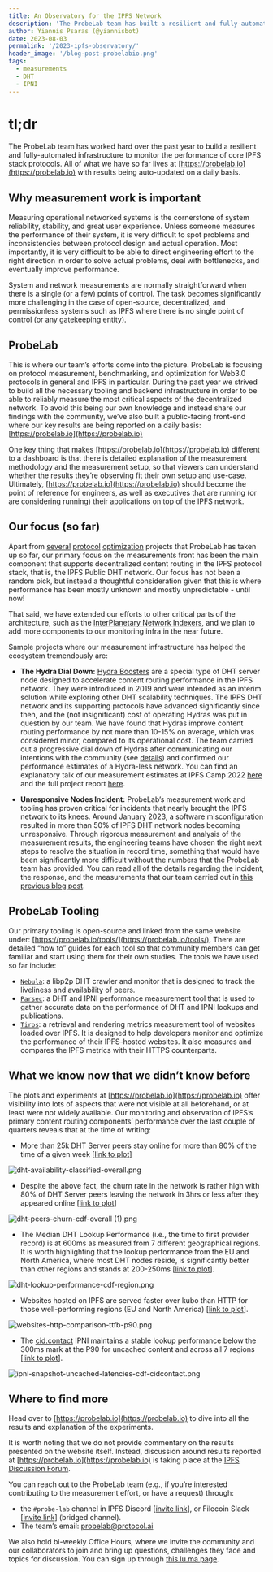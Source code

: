 ```yaml
---
title: An Observatory for the IPFS Network
description: 'The ProbeLab team has built a resilient and fully-automated infrastructure to monitor the performance of core IPFS protocols!'
author: Yiannis Psaras (@yiannisbot)
date: 2023-08-03
permalink: '/2023-ipfs-observatory/'
header_image: '/blog-post-probelabio.png'
tags:
  - measurements
  - DHT
  - IPNI
---
```


# tl;dr

The ProbeLab team has worked hard over the past year to build a resilient and fully-automated infrastructure to monitor the performance of core IPFS stack protocols. All of what we have so far lives at [https://probelab.io](https://probelab.io) with results being auto-updated on a daily basis.


## Why measurement work is important

Measuring operational networked systems is the cornerstone of system reliability, stability, and great user experience. Unless someone measures the performance of their system, it is very difficult to spot problems and inconsistencies between protocol design and actual operation. Most importantly, it is very difficult to be able to direct engineering effort to the right direction in order to solve actual problems, deal with bottlenecks, and eventually improve performance.

System and network measurements are normally straightforward when there is a single (or a few) points of control. The task becomes significantly more challenging in the case of open-source, decentralized, and permissionless systems such as IPFS where there is no single point of control (or any gatekeeping entity).

## ProbeLab

This is where our team’s efforts come into the picture. ProbeLab is focusing on protocol measurement, benchmarking, and optimization for Web3.0 protocols in general and IPFS in particular. During the past year we strived to build all the necessary tooling and backend infrastructure in order to be able to reliably measure the most critical aspects of the decentralized network. To avoid this being our own knowledge and instead share our findings with the community, we’ve also built a public-facing front-end where our key results are being reported on a daily basis: [https://probelab.io](https://probelab.io) 

One key thing that makes [https://probelab.io](https://probelab.io) different to a dashboard is that there is detailed explanation of the measurement methodology and the measurement setup, so that viewers can understand whether the results they’re observing fit their own setup and use-case. Ultimately, [https://probelab.io](https://probelab.io) should become the point of reference for engineers, as well as executives that are running (or are considering running) their applications on top of the IPFS network.

## Our focus (so far)

Apart from [several](https://www.notion.so/pl-strflt/Optimistic-Provide-07ce632c6de54aec953ec0e9ca2bbcf5?pvs=4) [protocol](https://github.com/plprobelab/network-measurements/blob/master/results/rfm16-bitswap-discovery-effectiveness.md) [optimization](https://github.com/plprobelab/network-measurements/blob/master/results/rfm15-nat-hole-punching.md) projects that ProbeLab has taken up so far, our primary focus on the measurements front has been the main component that supports decentralized content routing in the IPFS protocol stack, that is, the IPFS Public DHT network. Our focus has not been a random pick, but instead a thoughtful consideration given that this is where performance has been mostly unknown and mostly unpredictable - until now!

That said, we have extended our efforts to other critical parts of the architecture, such as the [InterPlanetary Network Indexers](https://docs.ipfs.tech/concepts/ipni/), and we plan to add more components to our monitoring infra in the near future.

Sample projects where our measurement infrastructure has helped the ecosystem tremendously are:

- **The Hydra Dial Down:** [Hydra Boosters](https://github.com/libp2p/hydra-booster) are a special type of DHT server node designed to accelerate content routing performance in the IPFS network. They were introduced in 2019 and were intended as an interim solution while exploring other DHT scalability techniques. The IPFS DHT network and its supporting protocols have advanced significantly since then, and the (not insignificant) cost of operating Hydras was put in question by our team. We have found that Hydras improve content routing performance by not more than 10-15% on average, which was considered minor, compared to its operational cost. The team carried out a progressive dial down of Hydras after communicating our intentions with the community (see [details](https://discuss.ipfs.tech/t/dht-hydra-peers-dialling-down-non-bridging-functionality-on-2022-12-01/15567)) and confirmed our performance estimates of a Hydra-less network. You can find an explanatory talk of our measurement estimates at IPFS Camp 2022 [here](https://www.youtube.com/watch?v=zhzxJGoLTg0) and the full project report [here](https://github.com/protocol/network-measurements/blob/master/results/rfm21-hydras-performance-contribution.md).

- **Unresponsive Nodes Incident:** ProbeLab’s measurement work and tooling has proven critical for incidents that nearly brought the IPFS network to its knees. Around January 2023, a software misconfiguration resulted in more than 50% of IPFS DHT network nodes becoming unresponsive. Through rigorous measurement and analysis of the measurement results, the engineering teams have chosen the right next steps to resolve the situation in record time, something that would have been significantly more difficult without the numbers that the ProbeLab team has provided. You can read all of the details regarding the incident, the response, and the measurements that our team carried out in [this previous blog post](https://blog.ipfs.tech/2023-ipfs-unresponsive-nodes/).

## ProbeLab Tooling

Our primary tooling is open-source and linked from the same website under: [https://probelab.io/tools/](https://probelab.io/tools/). There are detailed “how to” guides for each tool so that community members can get familiar and start using them for their own studies. The tools we have used so far include:

- [`Nebula`](https://probelab.io/tools/nebula/): a libp2p DHT crawler and monitor that is designed to track the liveliness and availability of peers.
- [`Parsec`](https://github.com/plprobelab/parsec): a DHT and IPNI performance measurement tool that is used to gather accurate data on the performance of DHT and IPNI lookups and publications.
- [`Tiros`](https://github.com/plprobelab/tiros): a retrieval and rendering metrics measurement tool of websites loaded over IPFS. It is designed to help developers monitor and optimize the performance of their IPFS-hosted websites. It also measures and compares the IPFS metrics with their HTTPS counterparts.

## What we know now that we didn’t know before

The plots and experiments at [https://probelab.io](https://probelab.io) offer visibility into lots of aspects that were not visible at all beforehand, or at least were not widely available. Our monitoring and observation of IPFS’s primary content routing components’ performance over the last couple of quarters reveals that at the time of writing:

- More than 25k DHT Server peers stay online for more than 80% of the time of a given week [[link to plot](https://probelab.io/ipfskpi/#dht-availability-classified-overall-plot)]

![dht-availability-classified-overall.png](../assets/2023-08-ipfs-observatory-dht-availability-classified-overall.png)

- Despite the above fact, the churn rate in the network is rather high with 80% of DHT Server peers leaving the network in 3hrs or less after they appeared online [[link to plot](https://probelab.io/ipfsdht/#dht-peers-churn-cdf-overall-plot)]

![dht-peers-churn-cdf-overall (1).png](../assets/2023-08-ipfs-observatory-dht-peers-churn-cdf-overall.png)

- The Median DHT Lookup Performance (i.e., the time to first provider record) is at 600ms as measured from 7 different geographical regions. It is worth highlighting that the lookup performance from the EU and North America, where most DHT nodes reside, is significantly better than other regions and stands at 200-250ms [[link to plot](https://probelab.io/ipfsdht/#dht-lookup-performance-cdf-region-plot)].

![dht-lookup-performance-cdf-region.png](../assets/2023-08-ipfs-observatory-dht-lookup-performance-cdf-region.png)

- Websites hosted on IPFS are served faster over kubo than HTTP for those well-performing regions (EU and North America) [[link to plot](https://probelab.io/websites/#websites-http-comparison-ttfb-p90)].

![websites-http-comparison-ttfb-p90.png](../assets/2023-08-ipfs-observatory-websites-http-comparison-ttfb-p90.png)

- The [cid.contact](http://cid.contact) IPNI maintains a stable lookup performance below the 300ms mark at the P90 for uncached content and across all 7 regions [[link to plot](https://probelab.io/ipni/cid.contact/#ipni-snapshot-uncached-latencies-cdf-cidcontact-plot)].

![ipni-snapshot-uncached-latencies-cdf-cidcontact.png](../assets/2023-08-ipfs-observatory-ipni-snapshot-uncached-latencies-cdf-cidcontact.png)

## Where to find more

Head over to [https://probelab.io](https://probelab.io) to dive into all the results and explanation of the experiments.

It is worth noting that we do not provide commentary on the results presented on the website itself. Instead, discussion around results reported at [https://probelab.io](https://probelab.io) is taking place at the [IPFS Discussion Forum](https://discuss.ipfs.tech/c/testing-and-experiments/measurements/39).

You can reach out to the ProbeLab team (e.g., if you’re interested contributing to the measurement effort, or have a request) through:

- the `#probe-lab` channel in IPFS Discord [[invite link](https://discord.gg/ipfs)], or Filecoin Slack [[invite link](https://filecoin.io/slack)] (bridged channel).
- The team’s email: [probelab@protocol.ai](mailto:probelab@protocol.ai)

We also hold bi-weekly Office Hours, where we invite the community and our collaborators to join and bring up questions, challenges they face and topics for discussion. You can sign up through [this lu.ma page](https://lu.ma/ipfs-network-measurements).

<!-- ## A guide for website owners hosting with IPFS

Last, but not least, we have developed an in-depth methodology to monitor performance of websites hosted on IPFS. We are currently monitoring most of PL’s websites and provide a breakdown of web access performance metrics (primarily using [Web Vitals](https://web.dev/vitals/)). This is very helpful for monitoring overall performance, but especially for debugging in case of poor performance, or errors while fetching website content.

++ linking to the howto guide as well as how to use it, if we finalise and decide to include. -->
